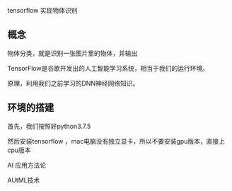 
tensorflow 实现物体识别

## 概念

物体分类，就是识别一张图片里的物体，并输出

TensorFlow是谷歌开发出的人工智能学习系统，相当于我们的运行环境。

原理，利用我们之前学习的DNN神经网络知识。

## 环境的搭建

首先，我们按照好python3.7.5

然后安装tensorflow ，mac电脑没有独立显卡，所以不要安装gpu版本，直接上cpu版本



AI 应用方法论


AUtML技术

